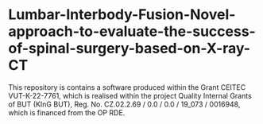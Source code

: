 # Lumbar-Interbody-Fusion-Novel-approach-to-evaluate-the-success-of-spinal-surgery-based-on-X-ray-CT
This repository is contains a software produced within the Grant CEITEC VUT-K-22-7761, which is realised within the project Quality Internal Grants of BUT (KInG BUT), Reg. No. CZ.02.2.69 / 0.0 / 0.0 / 19_073 / 0016948, which is financed from the OP RDE.
